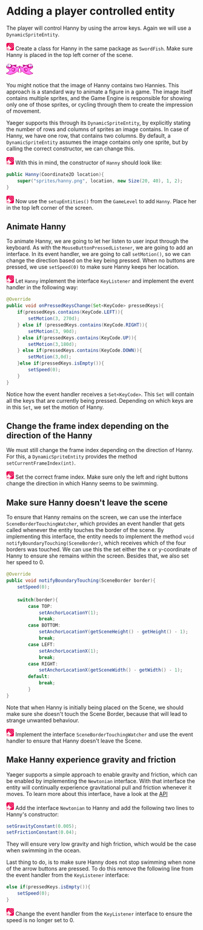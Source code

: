 # Adding a player controlled entity

The player will control Hanny by using the arrow keys. Again we will use
a `DynamicSpriteEntity`.

![Edit](images/edit.png) Create a class for Hanny in the same package as
`SwordFish`. Make sure Hanny is placed in the top left corner of the scene.

![Hanny](images/game/hanny.png)

You might notice that the image of Hanny contains two Hannies. This approach is
a standard way to animate a figure in a game. The image itself contains multiple
sprites, and the Game Engine is responsible for showing only one of those
sprites, or cycling through them to create the impression of movement.

Yaeger supports this through its `DynamicSpriteEntity`, by explicitly stating
the number of rows and columns of sprites an image contains. In case of Hanny,
we have one row, that contains two columns. By default, a `DynamicSpriteEntity`
assumes the image contains only one sprite, but by calling the correct
constructor, we can change this.

![Edit](images/edit.png) With this in mind, the constructor of `Hanny` should
look like:

```java
public Hanny(Coordinate2D location){
    super("sprites/hanny.png", location, new Size(20, 40), 1, 2);
}
```

![Edit](images/edit.png) Now use the `setupEntities()` from the `GameLevel` to
add `Hanny`. Place her in the top left corner of the screen.

## Animate Hanny

To animate Hanny, we are going to let her listen to user input through the
keyboard. As with the `MouseButtonPressedListener`, we are going to add an 
interface. In its event handler, we are going to call `setMotion()`, so we 
can change the direction based on the key being pressed. When no buttons are 
pressed, we use `setSpeed(0)` to make sure Hanny keeps her location.

![Edit](images/edit.png) Let `Hanny` implement the interface `KeyListener` and
implement the event handler in the following way:

```java
@Override
public void onPressedKeysChange(Set<KeyCode> pressedKeys){
    if(pressedKeys.contains(KeyCode.LEFT)){
        setMotion(3, 270d);
    } else if (pressedKeys.contains(KeyCode.RIGHT)){
        setMotion(3, 90d);
    } else if(pressedKeys.contains(KeyCode.UP)){
        setMotion(3,180d);
    } else if(pressedKeys.contains(KeyCode.DOWN)){
        setMotion(3,0d);
    }else if(pressedKeys.isEmpty()){
        setSpeed(0);
    }
}
```

Notice how the event handler receives a `Set<KeyCode>`. This `Set` will contain
all the keys that are currently being pressed. Depending on which keys are in
this `Set`, we set the motion of Hanny.

## Change the frame index depending on the direction of the Hanny

We must still change the frame index depending on the direction of Hanny. For
this, a `DynamicSpriteEntity` provides the method ` setCurrentFrameIndex(int)`.

![Edit](images/edit.png) Set the correct frame index. Make sure only the left
and right buttons change the direction in which Hanny seems to be swimming.

## Make sure Hanny doesn't leave the scene

To ensure that Hanny remains on the screen, we can use the interface 
`SceneBorderTouchingWatcher`, which provides an event handler that gets called 
whenever the entity touches the border of the scene. By implementing this 
interface, the entity needs to implement the method 
`void notifyBoundaryTouching(SceneBorder)`, which receives which of the four 
borders was touched. We can use this the set either the x or 
y-coordinate of Hanny to ensure she remains within the screen. Besides that, we
also set her speed to 0.

```java
@Override
public void notifyBoundaryTouching(SceneBorder border){
    setSpeed(0);

    switch(border){
        case TOP:
            setAnchorLocationY(1);
            break;
        case BOTTOM:
            setAnchorLocationY(getSceneHeight() - getHeight() - 1);
            break;
        case LEFT:
            setAnchorLocationX(1);
            break;
        case RIGHT:
            setAnchorLocationX(getSceneWidth() - getWidth() - 1);
        default:
            break;
        }
}
```

Note that when Hanny is initially being placed on the Scene, we should make sure
she doesn't touch the Scene Border, because that will lead to strange unwanted
behaviour.

![Edit](images/edit.png) Implement the interface `SceneBorderTouchingWatcher`
and use the event handler to ensure that Hanny doesn't leave the Scene.

## Make Hanny experience gravity and friction

Yaeger supports a simple approach to enable gravity and friction, which can be
enabled by implementing the `Newtonian` interface. With that interface the 
entity will continually experience gravitational pull and friction whenever 
it moves. To learn more about this interface, have a look at
the [API](https://han-yaeger.github.io/yaeger/hanyaeger/com/github/hanyaeger/core/entities/motion/Movable.html)

![Edit](images/edit.png) Add the interface `Newtonian` to Hanny and add the
following two lines to Hanny's constructor:

```java
setGravityConstant(0.005);
setFrictionConstant(0.04);
```

They will ensure very low gravity and high friction, which would be the case
when swimming in the ocean.

Last thing to do, is to make sure Hanny does not stop swimming when none of the
arrow buttons are pressed. To do this remove the following line from the event
handler from the `KeyListener` interface:

```java
else if(pressedKeys.isEmpty()){
    setSpeed(0);
}
```

![Edit](images/edit.png) Change the event handler from the `KeyListener`
interface to ensure the speed is no longer set to 0.
